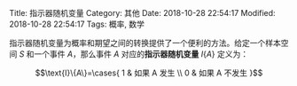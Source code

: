 Title: 指示器随机变量
Category: 其他
Date: 2018-10-28 22:54:17
Modified: 2018-10-28 22:54:17
Tags: 概率, 数学

指示器随机变量为概率和期望之间的转换提供了一个便利的方法。给定一个样本空间 $S$ 和一个事件 $A$，那么事件 $A$ 对应的**指示器随机变量** $I\{A\}$ 定义为：

$$\text{I}\{A\}=\cases{
1  & 如果 A 发生 \\
0 & 如果 A 不发生
}$$
